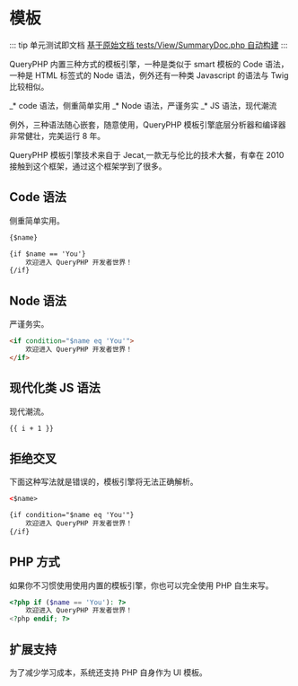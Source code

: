 # 模板

::: tip 单元测试即文档
[基于原始文档 tests/View/SummaryDoc.php 自动构建](https://github.com/hunzhiwange/framework/blob/master/tests/View/SummaryDoc.php)
:::
    
QueryPHP 内置三种方式的模板引擎，一种是类似于 smart 模板的 Code 语法，一种是 HTML 标签式的 Node 语法，例外还有一种类 Javascript 的语法与 Twig 比较相似。

 _* code 语法，侧重简单实用
 _* Node 语法，严谨务实
 _* JS 语法，现代潮流


例外，三种语法随心嵌套，随意使用，QueryPHP 模板引擎底层分析器和编译器非常健壮，完美运行 8 年。


QueryPHP 模板引擎技术来自于 Jecat,一款无与伦比的技术大餐，有幸在 2010 接触到这个框架，通过这个框架学到了很多。


## Code 语法

侧重简单实用。

``` html
{$name}

{if $name == 'You'}
    欢迎进入 QueryPHP 开发者世界！
{/if}
```
    

## Node 语法

严谨务实。

``` html
<if condition="$name eq 'You'">
    欢迎进入 QueryPHP 开发者世界！
</if>
```
    

## 现代化类 JS 语法

现代潮流。

``` html
{{ i + 1 }}
```
    

## 拒绝交叉

下面这种写法就是错误的，模板引擎将无法正确解析。

``` html
<$name>

{if condition="$name eq 'You'"}
    欢迎进入 QueryPHP 开发者世界！
{/if}
```
    

## PHP 方式

如果你不习惯使用使用内置的模板引擎，你也可以完全使用 PHP 自生来写。

``` php
<?php if ($name == 'You'): ?>
    欢迎进入 QueryPHP 开发者世界！
<?php endif; ?>
```
    

## 扩展支持

为了减少学习成本，系统还支持 PHP 自身作为 UI 模板。